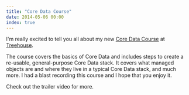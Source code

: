 ```yaml
---
title: "Core Data Course"
date: 2014-05-06 00:00
index: true
---
```


I'm really excited to tell you all about my new [Core Data Course](http://teamtreehouse.com/library/build-a-diary-app-using-core-data) at [Treehouse](http://teamtreehouse.com).

The course covers the basics of Core Data and includes steps to create a re-usable, general-purpose Core Data stack. It covers what managed objects are and where they live in a typical Core Data stack, and much more. I had a blast recording this course and I hope that you enjoy it.

Check out the trailer video for more.

<!-- more -->
